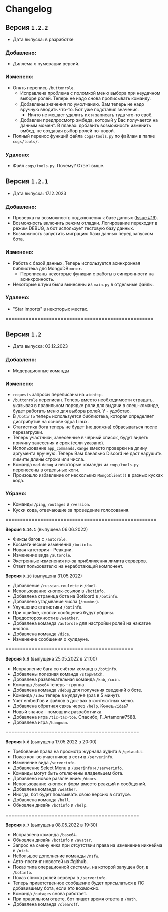 # Changelog

## Версия `1.2.2`
- Дата выпуска: в разработке

### Добавлено:
- Диллема о нумерации версий.

### Изменено:
- Опять перепись `/buttonrole`.
    - Исправлена проблема с поломкой меню выбора при неудачном выборе ролей. Теперь не надо снова прописывать команду.
    - Добавлены значения по умолчанию. Вам теперь не надо вручную вводить что-то. Бот уже подставил значения.
        - Ничто не мешает удалить их и записать туда что-то своё.
    - Добавлен предпросмотр эмбеда, который у Вас получается на данным момент. В планах: добавить возможность изменить эмбед, не создавая выбор ролей по-новой.
- Полный перенос функций файла `cogs/tools.py` по файлам в папке `cogs/tools/`.

### Удалено:
- Файл `cogs/tools.py`. Почему? Ответ выше.

## Версия `1.2.1`
- Дата выпуска: 17.12.2023

### Добавлено:
- Проверка на возможность подключения к базе данных ([Issue #19](https://github.com/Team-MadBot/MadBot/issues/19)).
- Возможность включить режим отладки. Логирование переходит в режим DEBUG, а бот использует тестовую базу данных.
- Возможность запустить миграцию базы данных перед запуском бота.

### Изменено:
- Работа с базой данных. Теперь используется асинхронная библиотека для MongoDB `motor`.
    - Переписаны некоторые функции с работы в синхронности на асинхронность.
- Некоторые штуки были вынесены из `main.py` в отдельные файлы.

### Удалено:
- "Star imports" в некоторых местах.

===================================================

## Версия `1.2`
- Дата выпуска: 03.12.2023

### Добавлено:
- Модерационные команды

### Изменено:
- `requests` запросы переписаны на `aiohttp`.
- `/buttonrole` переписан. Теперь вместо необходимости страдать, указывая в правильном порядке роли для выдачи в слеш-команде, будет работать меню для выбора ролей. У - удобство.
- В `/botinfo` теперь используется библиотека, которая определяет дистрибутив на основе ядра Linux.
- Статистика бота теперь не будет (не должна) сбрасываться после перезагрузки.
- Теперь участники, занесённые в чёрный список, будут видеть причину занесения и срок (если указано).
- Использование `app_commands.Range` вместо проверки на длину аргумента вручную. Теперь Вам банально Discord не даст нарушить лимиты длины строки или числа.
- Команда `mad.debug` и некоторые команды из `cogs/tools.py` перенесены в отдельные коги.
- Произошло избавление от нескольких `MongoClient()` в разных кусках кода.

### Убрано:
- Команды `/ping`, `/outages` и `/version`.
- Куски кода, отвечающие за проведение голосования.

====================================================

**Версия `0.10.1`** (выпущена 06.06.2022)

- Фиксы багов с `/autorole`.
- Косметические изменения `/botinfo`.
- Новая категория - Реакции.
- Изменение вида `/autorole`.
- Экстренные изменения из-за приближения лимита серверов.
- Ответ пользователю на неработающий компонент.

**Версия `0.10`** (выпущена 31.05.2022)

- Добавление `/russian-roulette` и `/duel`.
- Использование кнопок-ссылок в `/botinfo`.
- Добавлена страница бота на Boticord в `/botinfo`.
- Добавлено угадывание числа (`/number`).
- Улучшение статистики `/botinfo`.
- При ошибке, кнопки сообщения будут убраны.
- Предосторожности в `/weather`.
- Добавлена команда `/autorole` для настройки ролей на нажатие кнопок.
- Добавлена команда `/dice`.
- Изменение сообщения о кулдауне.

============================================

**Версия `0.9`** (выпущена 25.05.2022 в 21:00)

- Исправление бага со счётом команд в `/botinfo`.
- Добавлены полезная команда `/stopwatch`.
- Добавлена развлекательная команда `/knb`, `/coin`.
- Команда `/base64` теперь - группа.
- Добавлена команда `/debug` для получения сведений о боте.
- Команда `/idea` теперь в кулдауне (раз в 5 минут).
- Учет embed'ов и файлов в док-вах в контекстных меню.
- Добавлена обратная связь через `/help`. ~~Конец `/idea`?~~
- Новый значок - помощник разработчика.
- Добавлена игра `/tic-tac-toe`. Спасибо, F_Artamon#7588.
- Добавлена игра `/hangman`.

==============================================

**Версия `0.8`** (выпущена 17.05.2022 в 20:00)

- Требование права на просмотр журнала аудита в `/getaudit`.
- Показ кол-во участников в сети в `/serverinfo`.
- Изменение вида `/serverinfo`.
- Добавление Select Menu в `/userinfo` и `/serverinfo`.
- Команды могут быть отключены владельцем бота.
- Добавлено новое развлечение: `/doors`.
- Использование кнопок и форм вместо реакций и сообщений.
- Добавлена команда `/weather`.
- Иногда, бот будет показывать свою версию в статусе.
- Добавлена команда `/ball`.
- Обновлен дизайн `/botinfo` и `/help`.

==============================================

**Версия `0.7`** (выпущена 08.05.2022 в 19:30)

- Исправлена команда `/base64`.
- Обновлен дизайн `/botinfo` и `/avatar`.
- Запрос на смену ника при отсутствии права на изменение никнейма в `/nick`.
- Небольшое дополнение команды `/nsfw`.
- Авто-постинг новостей из #github.
- Показ типа операционной системы, на которой запущен бот, в `/botinfo`.
- Показ списка ролей сервера в `/serverinfo`.
- Теперь приветственное сообщение будет присылаться в ЛС добавившему бота, если это возможно.
- Команда `/outages` снова работает.
- При правильном ответе, бот пишет время ответа в `/math`.
- Добавлена команда `/clearoff`.
